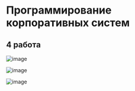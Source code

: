 # Программирование корпоративных систем

## 4 работа

![image](https://github.com/user-attachments/assets/03c23d5b-f935-4a15-854c-6ff6e625abbc)

![image](https://github.com/user-attachments/assets/4f6feb9d-521a-49f0-867f-72697590acd6)

![image](https://github.com/user-attachments/assets/580ce5f6-3809-47a6-8b85-92ecad36696d)
